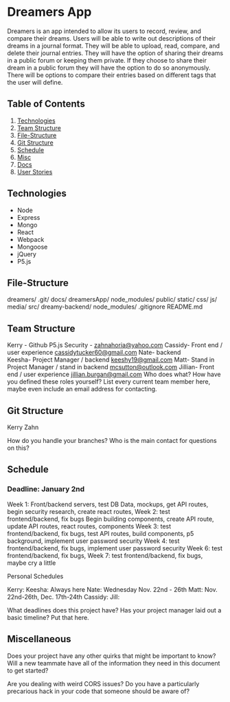 # Dreamers App

  Dreamers is an app intended to allow its users to record, review, and compare their dreams.  Users will be able to write out descriptions of their dreams in a journal format.  They will be able to upload, read, compare, and delete their journal entries.  They will have the option of sharing their dreams in a public forum or keeping them private.  If they choose to share their dream in a public forum they will have the option to do so anonymously. There will be options to compare their entries based on different tags that the user will define.

  ## Table of Contents

1. [Technologies](#Technologies)
2. [Team Structure](#Team)
3. [File-Structure](#File-Structure)
4. [Git Structure](#Git)
5. [Schedule](#Schedule)
6. [Misc](#Misc)
7. [Docs](./docs/databaseSpec.md)
8. [User Stories](./docs/userStories.md)

## <a name="Technologies"></a>Technologies
- Node
- Express
- Mongo
- React
- Webpack
- Mongoose
- jQuery
- P5.js

## <a name="File-Structure"></a>File-Structure
dreamers/
  .git/
  docs/
  dreamersApp/
    node_modules/
    public/
      static/
        css/
        js/
        media/
    src/
  dreamy-backend/
    node_modules/
  .gitignore
  README.md

## <a name="Team"></a>Team Structure
Kerry - Github P5.js Security - zahnahoria@yahoo.com
Cassidy- Front end / user experience  cassidytucker60@gmail.com
Nate- backend  
Keesha- Project Manager / backend keeshy19@gmail.com
Matt- Stand in Project Manager / stand in backend mcsutton@outlook.com
Jillian- Front end / user experience  jillian.burgan@gmail.com
Who does what? How have you defined these roles yourself? List every current
team member here, maybe even include an email address for contacting.

## <a name="Git"></a>Git Structure

Kerry Zahn

How do you handle your branches? Who is the main contact for questions on this?

## <a name="Schedule"></a>Schedule

### Deadline: January 2nd

Week 1: Front/backend servers, test DB Data, mockups, get API routes, begin security research, create react routes,
Week 2: test frontend/backend, fix bugs Begin building components, create API route, update API routes, react routes, components
Week 3: test frontend/backend, fix bugs, test API routes, build components, p5 background, implement user password security
Week 4: test frontend/backend, fix bugs, implement user password security
Week 6: test frontend/backend, fix bugs,
Week 7: test frontend/backend, fix bugs, maybe cry a little

Personal Schedules

Kerry: 
Keesha: Always here
Nate: Wednesday Nov. 22nd - 26th
Matt: Nov. 22nd-26th, Dec. 17th-24th
Cassidy:
Jill:

What deadlines does this project have? Has your project manager laid out a basic
timeline? Put that here.

## <a name="Misc"></a>Miscellaneous

Does your project have any other quirks that might be important to know? Will
a new teammate have all of the information they need in this document to get
started?

Are you dealing with weird CORS issues? Do you have a particularly precarious
hack in your code that someone should be aware of?
